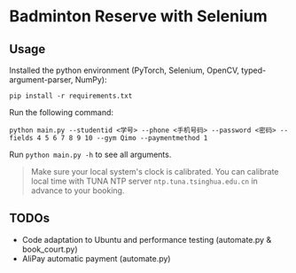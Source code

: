 # Badminton Reserve with Selenium

## Usage

Installed the python environment (PyTorch, Selenium, OpenCV, typed-argument-parser, NumPy):

```shell
pip install -r requirements.txt
```

Run the following command:

```shell
python main.py --studentid <学号> --phone <手机号码> --password <密码> --fields 4 5 6 7 8 9 10 --gym Qimo --paymentmethod 1
```

Run `python main.py -h` to see all arguments.

> Make sure your local system's clock is calibrated. You can calibrate local time with TUNA NTP server `ntp.tuna.tsinghua.edu.cn` in advance to your booking.

## TODOs

- Code adaptation to Ubuntu and performance testing (automate.py & book_court.py)
- AliPay automatic payment (automate.py)
